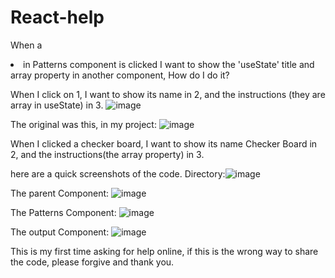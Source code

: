 # React-help
 
When a <li> in Patterns component is clicked I want to show the 'useState' title and array property in another component, How do I do it?
 
 When I click on 1, 
 I want to show its name in 2, 
 and the instructions (they are array in useState) in 3.
 ![image](https://user-images.githubusercontent.com/118845848/218272089-bdbf7539-2755-4684-880e-decd29bab4ea.png)
 
 
The original was this, in my project:
![image](https://user-images.githubusercontent.com/118845848/218272223-7583b13e-bcc7-4a4f-9793-4117a613867f.png)

When I clicked a checker board, I want to show its name Checker Board in 2, and the instructions(the array property) in 3.
 
 
 
 here are a quick screenshots of the code.
Directory:![image](https://user-images.githubusercontent.com/118845848/218272294-7d631a94-92c1-4aaf-af8a-8243c720541b.png)

 
 
 The parent Component:
![image](https://user-images.githubusercontent.com/118845848/218272318-8e0f589b-709b-482b-bc56-16b4e70280e1.png)

 
 
 The Patterns Component:
![image](https://user-images.githubusercontent.com/118845848/218272356-e45656a9-8c0c-48d3-add3-8008cb2a5d2a.png)

 
 The output Component:
![image](https://user-images.githubusercontent.com/118845848/218272378-62de7bc5-c642-4736-918b-bf28fd649ef2.png)

 
 
 This is my first time asking for help online, if this is the wrong way to share the code, please forgive and thank you. 
 

